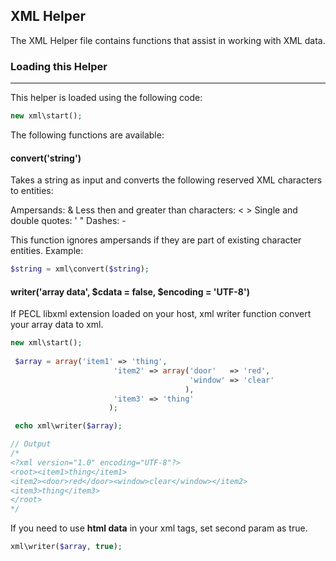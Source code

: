 ## XML Helper

The XML Helper file contains functions that assist in working with XML data.

### Loading this Helper

------

This helper is loaded using the following code:

```php
new xml\start();
```

The following functions are available:

#### convert('string')

Takes a string as input and converts the following reserved XML characters to entities:

Ampersands: &
Less then and greater than characters: < >
Single and double quotes: '  "
Dashes: -

This function ignores ampersands if they are part of existing character entities. Example:

```php
$string = xml\convert($string);
```

#### writer('array data', $cdata = false, $encoding = 'UTF-8')

If PECL libxml extension loaded on your host, xml writer function convert your array data to xml.

```php
new xml\start();
        
 $array = array('item1' => 'thing',
                       'item2' => array('door'   => 'red',
                                        'window' => 'clear'
                                       ),
                       'item3' => 'thing'
                      );    

 echo xml\writer($array);

// Output
/*
<?xml version="1.0" encoding="UTF-8"?>
<root><item1>thing</item1>
<item2><door>red</door><window>clear</window></item2>
<item3>thing</item3>
</root>
*/
```

If you need to use **html data** in your xml tags, set second param as true.

```php
xml\writer($array, true);
```